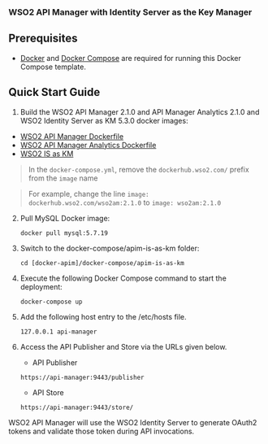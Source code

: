 ### WSO2 API Manager with Identity Server as the Key Manager


## Prerequisites

 * [Docker](https://www.docker.com/get-docker) and [Docker Compose](https://docs.docker.com/compose/install/#install-compose) are required for running this Docker Compose template.

## Quick Start Guide

1. Build the WSO2 API Manager 2.1.0 and API Manager Analytics 2.1.0 and WSO2 Identity Server as KM 5.3.0 docker images:

  *  [WSO2 API Manager Dockerfile](../../dockerfiles/apim/README.md)
  *  [WSO2 API Manager Analytics Dockerfile](../../dockerfiles/apim-analytics/README.md)
  *  [WSO2 IS as KM](../../dockerfiles/is-as-km/README.md)
 
  > In the `docker-compose.yml`, remove the `dockerhub.wso2.com/` prefix from the `image` name
  
  > For example, change the line `image: dockerhub.wso2.com/wso2am:2.1.0` to `image: wso2am:2.1.0`
  
2. Pull MySQL Docker image:
     ```
     docker pull mysql:5.7.19
     ```

3. Switch to the docker-compose/apim-is-as-km folder:
    ```
    cd [docker-apim]/docker-compose/apim-is-as-km
    ```

4. Execute the following Docker Compose command to start the deployment:
    ```
    docker-compose up
    ```

5. Add the following host entry to the /etc/hosts file.
    ```
    127.0.0.1 api-manager
    ```
6. Access the API Publisher and Store via the URLs given below.

    * API Publisher
    ```
    https://api-manager:9443/publisher
    ```

    * API Store
    ```
    https://api-manager:9443/store/
    ```

WSO2 API Manager will use the WSO2 Identity Server to generate OAuth2 tokens and validate those token during API invocations.
